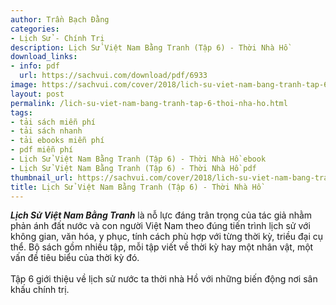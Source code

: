 ```yaml
---
author: Trần Bạch Đằng
categories:
- Lịch Sử - Chính Trị
description: Lịch Sử Việt Nam Bằng Tranh (Tập 6) - Thời Nhà Hồ
download_links:
- info: pdf
  url: https://sachvui.com/download/pdf/6933
image: https://sachvui.com/cover/2018/lich-su-viet-nam-bang-tranh-tap-6-thoi-nha-ho.jpg
layout: post
permalink: /lich-su-viet-nam-bang-tranh-tap-6-thoi-nha-ho.html
tags:
- tải sách miễn phí
- tải sách nhanh
- tải ebooks miễn phí
- pdf miễn phí
- Lịch Sử Việt Nam Bằng Tranh (Tập 6) - Thời Nhà Hồ ebook
- Lịch Sử Việt Nam Bằng Tranh (Tập 6) - Thời Nhà Hồ pdf
thumbnail_url: https://sachvui.com/cover/2018/lich-su-viet-nam-bang-tranh-tap-6-thoi-nha-ho.jpg
title: Lịch Sử Việt Nam Bằng Tranh (Tập 6) - Thời Nhà Hồ
---
```


 <div class="item-desc text-justify"> <p><strong><em>Lịch Sử Việt Nam Bằng Tranh</em></strong> là nỗ lực đáng trân trọng của tác giả nhằm phản ánh đất nước và con người Việt Nam theo đúng tiến trình lịch sử với không gian, văn hóa, y phục, tính cách phù hợp với từng thời kỳ, triều đại cụ thể. Bộ sách gồm nhiều tập, mỗi tập viết về thời kỳ hay một nhân vật, một vấn đề tiêu biểu của thời kỳ đó.<br><br>Tập 6 giới thiệu về lịch sử nước ta thời nhà Hồ với những biến động nơi sân khấu chính trị.</p> </div>